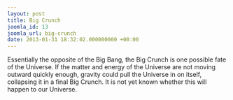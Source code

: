 ```yaml
---
layout: post
title: Big Crunch
joomla_id: 13
joomla_url: big-crunch
date: 2013-01-31 18:32:02.000000000 +00:00
---
```

<p>Essentially the opposite of the Big Bang, the Big Crunch is one possible fate of the Universe. If the matter and energy of the Universe are not moving outward quickly enough, gravity could pull the Universe in on itself, collapsing it in a final Big Crunch. It is not yet known whether this will happen to our Universe.</p>
